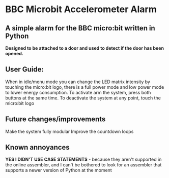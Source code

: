 # BBC Microbit Accelerometer Alarm

## **A simple alarm for the BBC micro:bit written in Python**

**Designed to be attached to a door and used to detect if the door has been opened.**

## User Guide:
When in idle/menu mode you can change the LED matrix intensity by touching the micro:bit logo, there is a full power mode and low power mode to lower energy consumption.
To activate arm the system, press both buttons at the same time.
To deactivate the system at any point, touch the micro:bit logo

## Future changes/improvements
Make the system fully modular
Improve the countdown loops

## Known annoyances
**YES I DIDN'T USE CASE STATEMENTS** - because they aren't supported in the online assembler, and I can't be bothered to look for an assembler that supports a newer version of Python at the moment
